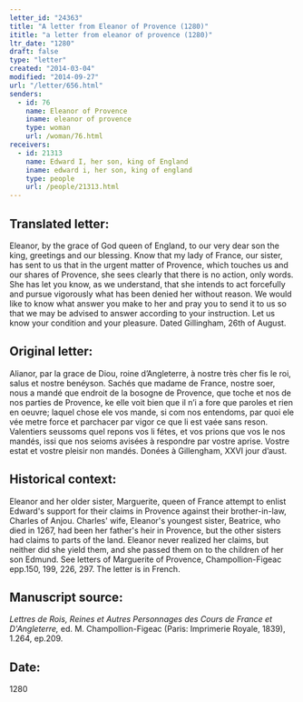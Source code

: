 ```yaml
---
letter_id: "24363"
title: "A letter from Eleanor of Provence (1280)"
ititle: "a letter from eleanor of provence (1280)"
ltr_date: "1280"
draft: false
type: "letter"
created: "2014-03-04"
modified: "2014-09-27"
url: "/letter/656.html"
senders:
  - id: 76
    name: Eleanor of Provence
    iname: eleanor of provence
    type: woman
    url: /woman/76.html
receivers:
  - id: 21313
    name: Edward I, her son, king of England
    iname: edward i, her son, king of england
    type: people
    url: /people/21313.html
---
```

<h2> Translated letter:</h2>Eleanor, by the grace of God queen of England, to our very dear son the king, greetings and our blessing.
Know that my lady of France, our sister, has sent to us that in the urgent matter of Provence, which touches us and our shares of Provence, she sees clearly that there is no action, only words.  She has let you know, as we understand, that she intends to act forcefully and pursue vigorously what has been denied her without reason.  We would like to know what answer you make to her and pray you to send it to us so that we may be advised to answer according to your instruction.  Let us know your condition and your pleasure.
Dated Gillingham, 26th of August.
<h2 class="mt-4"> Original letter:</h2>Alianor, par la grace de Diou, roine d’Angleterre, à nostre très cher fis le roi, salus et nostre benéyson. Sachés que madame de France, nostre soer, nous a mandé que endroit de la bosogne de Provence, que toche et nos de nos parties de Provence, ke elle voit bien que il n’i a fore que paroles et rien en oeuvre; laquel chose ele vos mande, si com nos entendoms, par quoi ele vée metre force et parchacer par vigor ce que li est vaée sans reson. Valentiers seussoms quel repons vos li fétes, et vos prions que vos le nos mandés, issi que nos seioms avisées à respondre par vostre aprise. Vostre estat et vostre pleisir non mandés. Donées à Gillengham, XXVI jour d’aust.
<h2 class="mt-4"> Historical context:</h2>Eleanor and her older sister, Marguerite, queen of France attempt to enlist Edward's support for their claims in Provence against their brother-in-law, Charles of Anjou.  Charles' wife, Eleanor's youngest sister, Beatrice, who died in 1267, had been her father's heir in Provence, but the other sisters had claims to parts of the land.  Eleanor never realized her claims, but neither did she yield them, and she passed them on to the children of her son Edmund.  See letters of Marguerite of Provence, Champollion-Figeac epp.150, 199, 226, 297.  The letter is in French.
<h2 class="mt-4"> Manuscript source:</h2><p><em>Lettres de Rois, Reines et Autres Personnages des Cours de France et D'Angleterre,</em> ed. M. Champollion-Figeac (Paris: Imprimerie Royale, 1839), 1.264, ep.209.</p><h2 class="mt-4"> Date:</h2>1280
